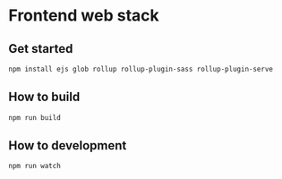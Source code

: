 # Frontend web stack

## Get started

```bash
npm install ejs glob rollup rollup-plugin-sass rollup-plugin-serve
```

## How to build

```bash
npm run build
```

## How to development

```bash
npm run watch
```

